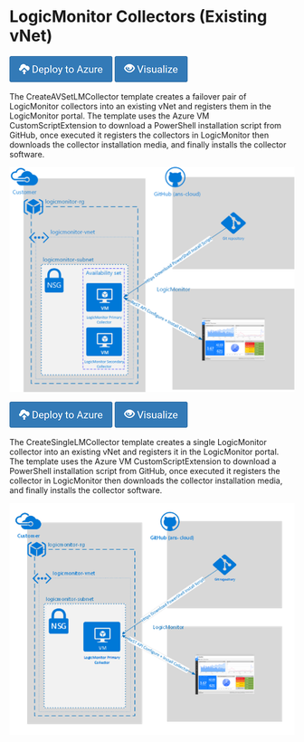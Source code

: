 # LogicMonitor Collectors (Existing vNet)

[![Deploy to Azure](/Azure/Images/azure_deploy.png)](https://portal.azure.com/#create/Microsoft.Template/uri/https%3A%2F%2Fraw.githubusercontent.com%2Fans-cst%2Fcloud-scripts%2Fmaster%2FAzure%2FLogicMonitor%2FLogicMonitor-Collector-Existing-Network%2FCreateAVSetLMCollector.json)
[![Deploy to Azure](/Azure/Images/azure_view.png)](http://armviz.io/#/?load=https%3A%2F%2Fraw.githubusercontent.com%2Fans-cst%2Fcloud-scripts%2Fmaster%2FAzure%2FLogicMonitor%2FLogicMonitor-Collector-Existing-Network%2FCreateAVSetLMCollector.json)

The CreateAVSetLMCollector template creates a failover pair of LogicMonitor collectors into an existing vNet and registers them in the LogicMonitor portal. The template uses the Azure VM CustomScriptExtension to download a PowerShell installation script from GitHub, once executed it registers the collectors in LogicMonitor then downloads the collector installation media, and finally installs the collector software. 

![Diagram](/Azure/LogicMonitor/LogicMonitor-Collector-Existing-Network/CreateLMCollectorAVSet.png)


[![Deploy to Azure](/Azure/Images/azure_deploy.png)](https://portal.azure.com/#create/Microsoft.Template/uri/https%3A%2F%2Fraw.githubusercontent.com%2Fans-cst%2Fcloud-scripts%2Fmaster%2FAzure%2FLogicMonitor%2FLogicMonitor-Collector-Existing-Network%2FCreateSingleLMCollector.json)
[![Deploy to Azure](/Azure/Images/azure_view.png)](http://armviz.io/#/?load=https%3A%2F%2Fraw.githubusercontent.com%2Fans-cst%2Fcloud-scripts%2Fmaster%2FAzure%2FLogicMonitor%2FLogicMonitor-Collector-Existing-Network%2FCreateSingleLMCollector.json)

The CreateSingleLMCollector template creates a single LogicMonitor collector into an existing vNet and registers it in the LogicMonitor portal. The template uses the Azure VM CustomScriptExtension to download a PowerShell installation script from GitHub, once executed it registers the collector in LogicMonitor then downloads the collector installation media, and finally installs the collector software. 

![Diagram](/Azure/LogicMonitor/LogicMonitor-Collector-Existing-Network/CreateLMCollectorSingleVM.png)